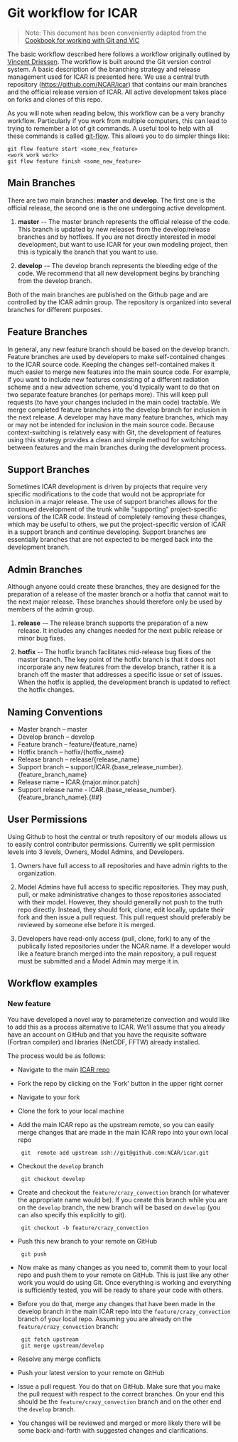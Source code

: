 # Git workflow for ICAR

> Note: This document has been conveniently adapted from the [Cookbook for working with Git and VIC](https://github.com/UW-Hydro/VIC/wiki/Git-Workflow)

The basic workflow described here follows a workflow originally outlined by [Vincent Driessen](http://nvie.com/posts/a-successful-git-branching-model/). The workflow is built around the Git version control system. A basic description of the branching strategy and release management used for ICAR is presented here. We use a central truth repository (https://github.com/NCAR/icar) that contains our main branches and the official release version of ICAR. All active development takes place on forks and clones of this repo.

As you will note when reading below, this workflow can be a very branchy workflow.  Particularly if you work from multiple computers, this can lead to trying to remember a lot of git commands.  A useful tool to help with all these commands is called [git-flow](https://github.com/petervanderdoes/gitflow-avh). This allows you to do simpler things like: 

    git flow feature start <some_new_feature>
    <work work work>
    git flow feature finish <some_new_feature>

## Main Branches

There are two main branches: **master** and **develop**. The first one is the official release, the second one is the one undergoing active development.

 1. **master** -- The master branch represents the official release of the code. This branch is updated by new releases from the develop/release branches and by hotfixes. If you are not directly interested in model development, but want to use ICAR for your own modeling project, then this is typically the branch that you want to use.

 2. **develop** -– The develop branch represents the bleeding edge of the code. We recommend that all new development begins by branching from the develop branch.

 Both of the main branches are published on the Github page and are controlled by the ICAR admin group. The repository is organized into several branches for different purposes.

## Feature Branches

In general, any new feature branch should be based on the develop branch. Feature branches are used by developers to make self-contained changes to the ICAR source code. Keeping the changes self-contained makes it much easier to merge new features into the main source code. For example, if you want to include new features consisting of a different radiation scheme and a new advection scheme, you'd typically want to do that on two separate feature branches (or perhaps more). This will keep pull requests (to have your changes included in the main code) tractable. We merge completed feature branches into the develop branch for inclusion in the next release. A developer may have many feature branches, which may or may not be intended for inclusion in the main source code. Because context-switching is relatively easy with Git, the development of features using this strategy provides a clean and simple method for switching between features and the main branches during the development process.

## Support Branches

Sometimes ICAR development is driven by projects that require very specific modifications to the code that would not be appropriate for inclusion in a major release. The use of support branches allows for the continued development of the trunk while "supporting" project-specific versions of the ICAR code. Instead of completely removing these changes, which may be useful to others, we put the project-specific version of ICAR in a support branch and continue developing. Support branches are essentially branches that are not expected to be merged back into the development branch.

## Admin Branches

Although anyone could create these branches, they are designed for the preparation of a release of the master branch or a hotfix that cannot wait to the next major release. These branches should therefore only be used by members of the admin group.

 1. **release** -– The release branch supports the preparation of a new release. It includes any changes needed for the next public release or minor bug fixes.

 2. **hotfix** -- The hotfix branch facilitates mid-release bug fixes of the master branch. The key point of the hotfix branch is that it does not incorporate any new features from the develop branch, rather it is a branch off the master that addresses a specific issue or set of issues. When the hotfix is applied, the development branch is updated to reflect the hotfix changes.

## Naming Conventions
 * Master branch – master
 * Develop branch – develop
 * Feature branch – feature/{feature_name}
 * Hotfix branch – hotfix/{hotfix_name}
 * Release branch – release/{release_name}
 * Support branch – support/ICAR.{base_release_number}.{feature_branch_name}
 * Release name – ICAR.{major.minor.patch}
 * Support release name - ICAR.{base_release_number}.{feature_branch_name}.{##}

## User Permissions
Using Github to host the central or truth repository of our models allows us to easily control contributor permissions. Currently we split permission levels into 3 levels, Owners, Model Admins, and Developers.

 1. Owners have full access to all repositories and have admin rights to the organization.

 2. Model Admins have full access to specific repositories. They may push, pull, or make administrative changes to those repositories associated with their model. However, they should generally not push to the truth repo directly. Instead, they should fork, clone, edit locally, update their fork and then issue a pull request. This pull request should preferably be reviewed by someone else before it is merged.

 3. Developers have read-only access (pull, clone, fork) to any of the publically listed repositories under the NCAR name. If a developer would like a feature branch merged into the main repository, a pull request must be submitted and a Model Admin may merge it in.

## Workflow examples

### New feature

You have developed a novel way to parameterize convection and would like to add this as a process alternative to ICAR. We'll assume that you already have an account on GitHub and that you have the requisite software (Fortran compiler) and libraries (NetCDF, FFTW) already installed.

The process would be as follows:

 * Navigate to the main [ICAR repo](https://github.com/NCAR/icar)

 * Fork the repo by clicking on the 'Fork' button in the upper right corner

 * Navigate to your fork

 * Clone the fork to your local machine

 * Add the main ICAR repo as the upstream remote, so you can easily merge changes that are made in the main ICAR repo into your own local repo

        git  remote add upstream ssh://git@github.com:NCAR/icar.git

 * Checkout the `develop` branch

        git checkout develop

 * Create and checkout the `feature/crazy_convection` branch (or whatever the appropriate name would be). If you create this branch while you are on the `develop` branch, the new branch will be based on `develop` (you can also specify this explicitly to git).

        git checkout -b feature/crazy_convection

 * Push this new branch to your remote on GitHub

        git push

 * Now make as many changes as you need to, commit them to your local repo and push them to your remote on GitHub. This is just like any other work you would do using Git. Once everything is working and everything is sufficiently tested, you will be ready to share your code with others.


 * Before you do that, merge any changes that have been made in the develop branch in the main ICAR repo into the `feature/crazy_convection` branch of your local repo. Assuming you are already on the `feature/crazy_convection` branch:

        git fetch upstream
        git merge upstream/develop

 * Resolve any merge conflicts

 * Push your latest version to your remote on GitHub

 * Issue a pull request. You do that on GitHub. Make sure that you make the pull request with respect to the correct branches. On your end this should be the `feature/crazy_convection` branch and on the other end the `develop` branch.

 * You changes will be reviewed and merged or more likely there will be some back-and-forth with suggested changes and clarifications.
